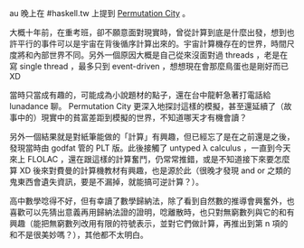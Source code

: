 au 晚上在 #haskell.tw 上提到 [Permutation City](http://en.wikipedia.org/wiki/Permutation_City) 。

大概十年前，在重考班，卻不願意面對現實時，曾從計算到底是什麼出發，想到也許平行的事件可以是宇宙在背後循序計算出來的。宇宙計算機存在的世界，時間尺度將和內部世界不同。另外一個原因大概是自己從來沒面對過 threads ，老是在寫 single thread ，最多只到 event-driven ，想想現在會那麼鳥蛋也是剛好而已 XD

當時只當成有趣的，可能成為小說題材的點子，還在台中龍軒急著打電話給 lunadance 聊。 Permutation City 更深入地探討這樣的模擬，甚至還延續了（故事中的）現實中的貧富差距到模擬的世界，不知道哪天才有機會讀？

另外一個結果就是對紙筆能做的「計算」有興趣，但已經忘了是在之前還是之後，發現當時由 godfat 管的 PLT 版。此後接觸了 untyped λ calculus ，一直到今天來上 FLOLAC ，還在跟這樣的計算奮鬥，仍常常推錯，或是不知道接下來要怎麼算 XD 後來對費曼的計算機教材有興趣，也是源於此（很晚才發現 and or 之類的鬼東西會遺失資訊，要是不漏掉，就能搞可逆計算？）。

高中數學唸得不好，但有幸讀了數學歸納法，除了看到自然數的推導會興奮外，也喜歡可以先猜出意義再用歸納法證的證明，唸離散時，也只對無窮數列與它的和有興趣（能把無窮數列改用有限的符號表示，並對它們做計算，再推出到第 n 項的和不是很美妙嗎？），其他都不太明白。
